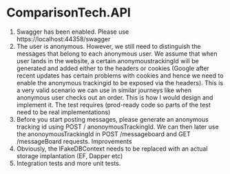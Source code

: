# ComparisonTech.API
1)	Swagger has been enabled. Please use https://localhost:44358/swagger
2)	The user is anonymous. However, we still need to distinguish the messages that belong to each anonymous user. We assume that when user lands in the website, a certain anonymoustrackingId will be generated and added either to the headers or cookies (Google after recent updates has certain problems with cookies and hence we need to enable the anonymous trackingid to be exposed via the headers). This is a very valid scenario we can use in similar journeys like when anonymous user checks out an order. This is how I would design and implement it. The test requires (prod-ready code so parts of the test need to be real implementations)
3)	Before you start posting messages, please generate an anonymous tracking id using POST / anonoymousTrackingId. We can then later use the anonoymousTrackingId in POST /messageboard and GET /messageBoard requests.
Improvements
1)	Obviously, the IFakeDBContext needs to be replaced with an actual storage implantation (EF, Dapper etc)
2)	Integration tests and more unit tests.
